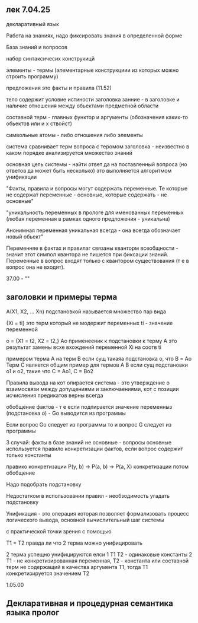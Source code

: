 ## лек 7.04.25
декларативный язык

Работа на знаниях, надо фиксировать знания в определенной форме


База знаний и вопросов


набор синтаксичесих конструкицй


элементы - термы (элементарные конструкциии из которых можно строить программу)

предложения это факты и правила (11.52)

тело содержит условие истиности заголовка
занние - в заголовке и наличие отношения между обьектами предметной области


составной терм - главных функтор и аргументы (обозначения каких-то обьектов или и х ствойст)

символьные атомы - либо отношения либо элементы



система сравнивает терм вопроса с теромом заголовка - неизвестно в каком порядке анализируется множество знаний


основная цель системы - найти ответ да на поставленный вопроса (но ответов да может быть несколько)
это выполняется алгоритмом унификации


"Факты, правила и вопросы могут содержать переменные. Те которые не содержат переменные - основные, которые содержать - не основные"

"уникальность переменных в прологе для именованных переменных (любая переменная в рамках одного предложения - уникальна)

Анонимная переменная уникальная всегда - она всегда обозначает новый обьект"


Переменняе в фактах и правилаг связаны кванторм всеобщности - значит этот симпол квантора не пишется при фиксации знаний. Переменные в вопрос входят только с квантором существования (т е в вопрос она не входит).

37.00 - ""


## заголовки и примеры терма
A(X1, X2, ... Xn)
подстановкой называется множество пар вида

{Xi = ti}
это терм который не модержит переменных
ti - значение переменной

o = {X1 = t2, X2 = t2,}
Ao
применееник к подстановки к терму А это результат замены всхе вхождений переменной Xi на соотв ti

примером терма A на терм B если сущ такаяа подстановка o, что B = Аo
Терм С является общим пример для термов A B если сущ подстановки o1 и o2, такие что C = Ao1, C = Bo2


Правила вывода на кот опирается система - это утверждение о взаимосвязи между допущениями и заключаениями, кот с позиции исчисления предикатов верны всегда


обобщение фактов - т е если подпирается значение переменныз (подстановка o) - Go выводится из программы

Если вопрос Go следует из программы то и вопрос G следует из программы


3 случай:
факты в базе знаний не основные - вопросы основные
используется правило конкретизации фактов, если вопрос содержит только константы


правико конкретизации
P(y, b) -> P(a, b) -> P(a, X)
конкретизации потом обобщение

Надо подобрать подстановку


Недостатком в использовании правил - необзодимость угадать подстановку


Унификация - это операция которая позволяет формализовать процесс логического вывода, основной вычислительный шаг системы


с практической точки зрения с помощью


T1 = T2 правда ли что 2 терма можно унифицировать


2 терма успещно унифицируются елси
1 T1 T2 - одинаковые константы
2 T1 - не конкретизированная переменная, T2 - константа или составной терм не содержащий в качества аргумента T1, тогда T1 конкретизируется значением T2

1.05.00


## Декларативная и процедурная семантика языка пролог